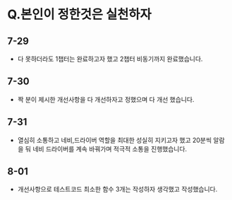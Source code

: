 # Q.본인이 정한것은 실천하자

## 7-29
- 다 못하더라도 1챕터는 완료하고자 했고 2챕터 비동기까지 완료했습니다.
## 7-30
- 짝 분이 제시한 개선사항을 다 개선하자고 정했으며 다 개선 했습니다.
## 7-31
- 열심히 소통하고 네비,드라이버 역할을 최대한 성실히 지키고자 했고 20분씩 알람을 둬 네비 드라이버를 계속 바꿔가며 적극적 소통을 진행했습니다.
## 8-01
- 개선사항으로 테스트코드 최소한 함수 3개는 작성하자 생각했고 작성했습니다.
